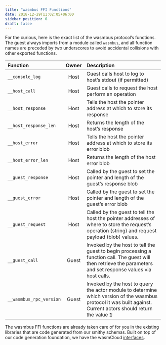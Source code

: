 ```yaml
---
title: "wasmbus FFI Functions"
date: 2018-12-29T11:02:05+06:00
sidebar_position: 6
draft: false
---
```


For the curious, here is the exact list of the wasmbus protocol’s functions. The guest always imports from a module called `wasmbus`, and all function names are preceded by two underscores to avoid accidental collisions with other exported functions.

| Function                | Owner | Description                                                                                                                                                         |
| :---------------------- | :---: | :------------------------------------------------------------------------------------------------------------------------------------------------------------------ |
| `__console_log`         | Host  | Guest calls host to log to host’s stdout (if permitted)                                                                                                             |
| `__host_call`           | Host  | Guest calls to request the host perform an operation                                                                                                                |
| `__host_response`       | Host  | Tells the host the pointer address at which to store its response                                                                                                   |
| `__host_response_len`   | Host  | Returns the length of the host’s response                                                                                                                           |
| `__host_error`          | Host  | Tells the host the pointer address at which to store its error blob                                                                                                 |
| `__host_error_len`      | Host  | Returns the length of the host error blob                                                                                                                           |
| `__guest_response`      | Host  | Called by the guest to set the pointer and length of the guest’s response blob                                                                                      |
| `__guest_error`         | Host  | Called by the guest to set the pointer and length of the guest’s error blob                                                                                         |
| `__guest_request`       | Host  | Called by the guest to tell the host the pointer addresses of where to store the request’s operation (string) and request payload (blob) values.                    |
| `__guest_call`          | Guest | Invoked by the host to tell the guest to begin processing a function call. The guest will then retrieve the parameters and set response values via host calls.      |
| `__wasmbus_rpc_version` | Guest | Invoked by the host to query the actor module to determine which version of the wasmbus protocol it was built against. Current actors should return the value **1** |

The wasmbus FFI functions are already taken care of for you in the existing libraries that are code generated from our smithy schemas. Built on top of our code generation foundation, we have the wasmCloud [interfaces](https://github.com/wasmcloud/interfaces).
